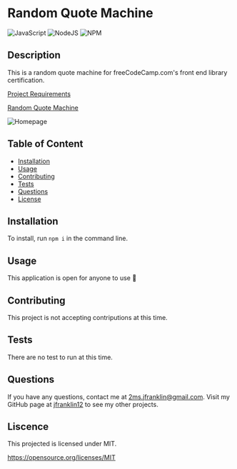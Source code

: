 # Random Quote Machine

 ![JavaScript](https://img.shields.io/badge/JAVASCRIPT-%23323330.svg?style=for-the-badge&logo=javascript&logoColor=%23F7DF1E&style=plastic) ![NodeJS](https://img.shields.io/badge/node.js-6DA55F?style=for-the-badge&logo=node.js&logoColor=white&style=plastic) ![NPM](https://img.shields.io/badge/NPM-%23000000.svg?style=for-the-badge&logo=npm&logoColor=white&style=plastic)

  ## Description
  
  This is a random quote machine for freeCodeCamp.com's front end library certification.

  [Project Requirements](https://www.freecodecamp.org/learn/front-end-development-libraries/front-end-development-libraries-projects/build-a-random-quote-machine)

  [Random Quote Machine](https://drive.google.com/file/d/1OX9IKHGp_kgQ9B41PQ3a5MMg-jOlVZID/view?usp=sharing)

   ![Homepage](#)

  ## Table of Content
  - [Installation](#installation)
  - [Usage](#usage)
  - [Contributing](#contributing)
  - [Tests](#tests)
  - [Questions](#questions)
  - [License](#license)

  ## Installation

  To install, run ```npm i``` in the command line.

  ## Usage

  This application is open for anyone to use 🙂

  ## Contributing

  This project is not accepting contriputions at this time.

  ## Tests
  
  There are no test to run at this time.

  ## Questions

  If you have any questions, contact me at 2ms.jfranklin@gmail.com. Visit my GitHub page at [jfranklin12](https://github.com/jfranklin12/) to see my other projects.

  ## Liscence
    
This projected is licensed under MIT.

  https://opensource.org/licenses/MIT
